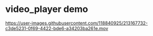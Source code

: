 # video_player demo


https://user-images.githubusercontent.com/118840925/213167732-c3de5231-0f69-4422-bde6-a34203ba261e.mov


